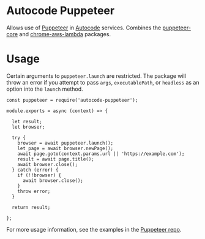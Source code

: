 # Autocode Puppeteer

Allows use of [Puppeteer](https://pptr.dev/) in [Autocode](https://autocode.com) services. Combines the [puppeteer-core](https://www.npmjs.com/package/puppeteer-core) and [chrome-aws-lambda](https://www.npmjs.com/package/chrome-aws-lambda) packages.

# Usage

Certain arguments to `puppeteer.launch` are restricted. The package will throw an error if you attempt to pass `args`, `executablePath`, or `headless` as an option into the `launch` method.

```
const puppeteer = require('autocode-puppeteer');

module.exports = async (context) => {

  let result;
  let browser;

  try {
    browser = await puppeteer.launch();
    let page = await browser.newPage();
    await page.goto(context.params.url || 'https://example.com');
    result = await page.title();
    await browser.close();
  } catch (error) {
    if (!!browser) {
      await browser.close();
    }
    throw error;
  }

  return result;

};
```

For more usage information, see the examples in the [Puppeteer repo](https://github.com/puppeteer/puppeteer).